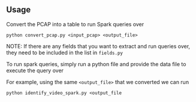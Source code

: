 ## Usage

Convert the PCAP into a table to run Spark queries over

`python convert_pcap.py <input_pcap> <output_file>`

NOTE: If there are any fields that you want to extract and run queries over, they need to be included in the list in `fields.py`

To run spark queries, simply run a python file and provide the data file to execute the query over

For example, using the same `<output_file>` that we converted we can run

`python identify_video_spark.py <output_file`
